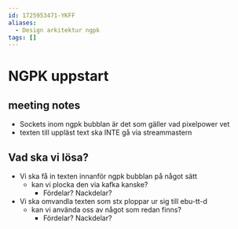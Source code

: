 ```yaml
---
id: 1725953471-YKFF
aliases:
  - Design arkitektur ngpk
tags: []
---
```

# NGPK uppstart

## meeting notes

* Sockets inom ngpk bubblan är det som gäller vad pixelpower vet
* texten till uppläst text ska INTE gå via streammastern

## Vad ska vi lösa?

* Vi ska få in texten innanför ngpk bubblan på något sätt
  * kan vi plocka den via kafka kanske?
    * Fördelar? Nackdelar?
* Vi ska omvandla texten som stx ploppar ur sig till ebu-tt-d
  * kan vi använda oss av något som redan finns?
    * Fördelar? Nackdelar?
